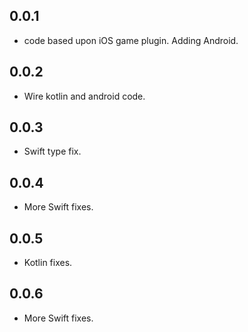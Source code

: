 ## 0.0.1
* code based upon iOS game plugin. Adding Android.
## 0.0.2
* Wire kotlin and android code.
## 0.0.3
* Swift type fix.
## 0.0.4
* More Swift fixes.
## 0.0.5
* Kotlin fixes.
## 0.0.6
* More Swift fixes.